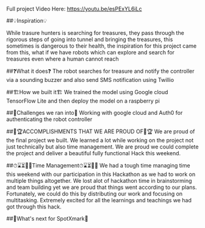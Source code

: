 
Full project Video Here: https://youtu.be/esPExYL6iLc

##💡Inspiration💡

While trasure hunters is searching for treasures, they pass through the rigorous steps of going into tunnel and bringing the treasures, this sometimes is dangerous to their health, the inspiration for this project came from this, what if we have robots which can explore and search for treasures even where a human cannot reach

##❓What it does❓
The robot searches for treasure and notify the controller via a sounding buzzer and also send SMS notification using Twillio

##🏗️How we built it🏗️
We trained the model using Google cloud TensorFlow Lite and then deploy the model on a raspberry pi 

##🚧Challenges we ran into🚧
Working with google cloud and Auth0 for authenticating the robot controller

##🏅🏆ACCOMPLISHMENTS THAT WE ARE PROUD OF🏅🏆
We are proud of the final project we built. We learned a lot while working on the project not just technically but also time management. We are proud we could complete the project and deliver a beautiful fully functional Hack this weekend.

##⏱⌛⏳🏃‍♂️Time Management⏱⌛⏳🏃‍♂️
We had a tough time managing time this weekend with our participation in this Hackathon as we had to work on multiple things altogether. We lost alot of hackathon time in brainstorming and team building yet we are proud that things went according to our plans. Fortunately, we could do this by distributing our work and focusing on multitasking. Extremely excited for all the learnings and teachings we had got through this hack.

##💭What's next for  SpotXmark💭
